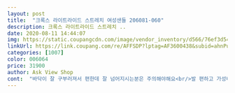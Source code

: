 ```yaml
---
layout: post 
title:  "크록스 라이트라이드 스트레치 여성샌들 206081-060" 
description: 크록스 라이트라이드 스트레치 ..
date: 2020-08-11 14:44:07 
img: https://static.coupangcdn.com/image/vendor_inventory/d566/76ef3d547b3e3275c2ae377fb8467a1bf42ea52b710c9c6b4ce85cb04465.jpg 
linkUrl: https://link.coupang.com/re/AFFSDP?lptag=AF3600438&subid=ahnPublicAsk&pageKey=1723950409&itemId=2934140274&vendorItemId=70922732397&traceid=V0-113-153890a6883d8a3b 
categories: [1007] 
color: 006064 
price: 31900 
author: Ask View Shop 
cont:  "바닥이 잘 구부러져서 편한데 잘 넘어지시는분은 주의해야해요<br/>발 편하고 가성비 좋아요.<br/><br/>발등 감싸는 스트랩은 한 치수 커야 맞습니다 250<br/>신발바닥은 제 사이즈가 맞아요 245<br/>역시 크록스 편한건 따라갈수 없는듯<br/>정말<br/>최고에요 넘 편하고 튼튼<br/>편하고 좋아요.<br/><br/>" 
---
```

